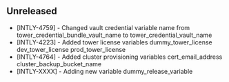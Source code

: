 ## Unreleased
* [INTLY-4759] - Changed vault credential variable name from tower_credential_bundle_vault_name to tower_credential_vault_name
* [INTLY-4223] - Added tower license variables dummy_tower_license dev_tower_license prod_tower_license
* [INTLY-4764] - Added cluster provisioning variables cert_email_address cluster_backup_bucket_name
* [INTLY-XXXX] - Adding new variable dummy_release_variable
